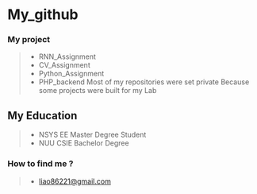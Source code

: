 # My_github
### My project
> * RNN_Assignment
> * CV_Assignment 
> * Python_Assignment
> * PHP_backend
Most of my repositories were set private
Because some projects were built for my Lab 

## My Education
> * NSYS EE Master Degree Student
> * NUU CSIE Bachelor Degree

### How to find me ?
> * liao86221@gmail.com
